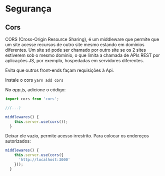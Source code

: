 # Segurança

## Cors

CORS (Cross-Origin Resource Sharing), é um middleware que permite que um site acesse recursos de outro site mesmo estando em domínios diferentes. Um site só pode ser chamado por outro site se os 2 sites estiverem sob o mesmo domínio, o que limita a chamada de APIs REST por aplicações JS, por exemplo, hospedadas em servidores diferentes.

Evita que outros front-ends façam requisições à Api.

Instale o cors `yarn add cors`

No _app.js_, adicione o código:

```javascript
import cors from 'cors';

//(...)

middlewares() {
    this.server.use(cors());
  }
```

Deixar ele vazio, permite acesso irrestrito. Para colocar os endereços autorizados:

```javascript
middlewares() {
    this.server.use(cors({
      'http://localhost:3000'
    }));
  }
```
